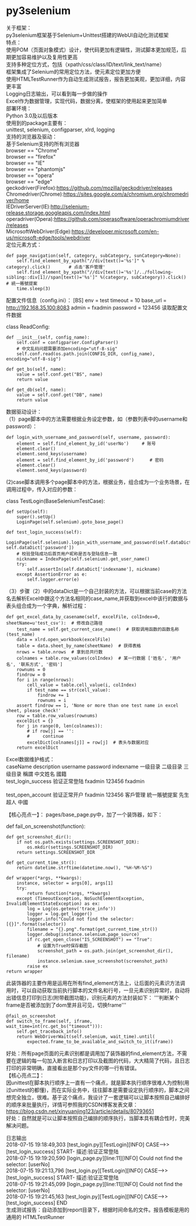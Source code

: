 # py3selenium
关于框架：<br>
py3selenium框架基于Selenium+Unittest搭建的WebUI自动化测试框架<br>
特点：<br>
使用POM（页面对象模式）设计，使代码更加有逻辑性，测试脚本更加规范，后期更加容易维护以及复用性更高<br>
支持多种定位方式，包括（xpath/css/class/ID/text/link_text/name）<br>
框架集成了Selenium的常用定位方法，使元素定位更加方便<br>
使用HTMLTestRunner作为自动生成测试报告，报告更加美观，更加详细，内容更丰富<br>
Logging日志输出，可以看到每一步做的操作<br>
Excel作为数据管理，实现代码，数据分离，使框架的使用起来更加简单<br>
部署环境：<br>
Python 3.0及以后版本<br>
使用到的package主要有：<br>
unittest, selenium, configparser, xlrd, logging<br>
支持的浏览器及驱动：<br>
基于Selenium支持的所有浏览器<br>
browser == "Chrome"<br>
browser == "firefox"<br>
browser == "IE"<br>
browser == "phantomjs"<br>
browser == "opera"<br>
browser == "edge"<br>
geckodriver(Firefox):https://github.com/mozilla/geckodriver/releases<br>
Chromedriver(Chrome):https://sites.google.com/a/chromium.org/chromedriver/home<br>
IEDriverServer(IE):http://selenium-release.storage.googleapis.com/index.html<br>
operadriver(Opera):https://github.com/operasoftware/operachromiumdriver/releases<br>
MicrosoftWebDriver(Edge):https://developer.microsoft.com/en-us/microsoft-edge/tools/webdriver<br>
定位元素方式：

    def page_navigation(self, category, subCategory, sunCategory=None):
        self.find_element_by_xpath("//div[text()='%s']" % category).click()       # 点击'客戶管理'
        self.find_element_by_xpath("//div[text()='%s']/../following-sibling::div[1]//span[text()='%s']" %(category, subCategory)).click()      # 統一賬號提案
        time.sleep(3)
配置文件信息（config.ini）：
[BS]
env = test
timeout = 10
base_url = http://192.168.35.100:8083
admin = fxadmin
password = 123456
读取配置文件数据<br>

class ReadConfig:

    def __init__(self, config_name):
        self.conf = configparser.ConfigParser()
        # 中文乱码问题需要添加encoding="utf-8-sig"
        self.conf.read(os.path.join(CONFIG_DIR, config_name), encoding="utf-8-sig")

    def get_bs(self, name):
        value = self.conf.get("BS", name)
        return value

    def get_db(self, name):
        value = self.conf.get("DB", name)
        return value
数据驱动设计：<br>
（1）page脚本中的方法需要根据业务设定参数，如（参数列表中的username和password）：

    def login_with_username_and_password(self, username, password):
        element = self.find_element_by_id('userNo')     # 账号
        element.clear()
        element.send_keys(username)
        element = self.find_element_by_id('password')      # 密码
        element.clear()
        element.send_keys(password)
(2)case脚本调用多个page脚本中的方法，根据业务，组合成为一个业务场景，在调用过程中，传入对应的参数： 

class TestLogin(BaseSeleniumTestCase):

    def setUp(self):
        super().setUp()
        LoginPage(self.selenium).goto_base_page()

    def test_login_success(self):
        LoginPage(self.selenium).login_with_username_and_password(self.dataDict['username'], self.dataDict['password'])
        # 校验登陆成功后首页用户昵称是否与登陆信息一致
        nickname = IndexPage(self.selenium).get_user_name()
        try:
            self.assertIn(self.dataDict['indexname'], nickname)
        except AssertionError as e:
            self.logger.error(e)
（3）步骤（2）中的dataDict是一个自己封装的方法，可以根据当前case的方法名去解析Excel中跟这个方法名相同的case_name,并获取到excel中该行的数据与表头组合成为一个字典，解析过程：

    def get_excel_data_by_casename(self, excelFile, colIndex=0, sheetName=u'test_csv'):  # 修改自己路径
        test_name = self.get_current_case_name()  # 获取调用函数的函数名称(test_name)
        data = xlrd.open_workbook(excelFile)
        table = data.sheet_by_name(sheetName)  # 获得表格
        nrows = table.nrows  # 拿到总共行数
        colnames = table.row_values(colIndex)  # 某一行数据 ['姓名', '用户名', '联系方式', '密码']
        rownums = 0
        findrow = 0
        for i in range(nrows):
            cell_value = table.cell_value(i, colIndex)
            if test_name == str(cell_value):
                findrow += 1
                rownums = i
        assert findrow == 1, 'None or more than one test name in excel sheet, please check!'
        row = table.row_values(rownums)
        excelDict = {}
        for j in range(0, len(colnames)):
            # if row[j] == '':
            #     continue
            excelDict[colnames[j]] = row[j]  # 表头与数据对应
        return excelDict
Excel数据维护格式：<br>
caseName	          description	 username	password	indexname	 一级目录	  二级目录	三级目录	稱謂	中文姓名	國籍<br>
test_login_success	验证正常登陆	fxadmin	 123456	   fxadmin<br>						
test_open_account	  验证正常开户	fxadmin	 123456		 客戶管理	  統一賬號提案		              先生	 超人	    中國<br>

【核心亮点一】：
pages/base_page.py中，加了一个装饰器，如下：

def fail_on_screenshot(function):

    def get_screenshot_dir():
        if not os.path.exists(settings.SCREENSHOT_DIR):
            os.mkdir(settings.SCREENSHOT_DIR)
        return settings.SCREENSHOT_DIR

    def get_current_time_str():
        return datetime.strftime(datetime.now(), "%H-%M-%S")

    def wrapper(*args, **kwargs):
        instance, selector = args[0], args[1]
        try:
            return function(*args, **kwargs)
        except (TimeoutException, NoSuchElementException, InvalidElementStateException) as ex:
            log = Log(os.getenv('trace_info'))
            logger = log.get_logger()
            logger.info("Could not find the selector: [{}]".format(selector))
            filename = "{}.png".format(get_current_time_str())
            logger.debug(instance.selenium.page_source)
            if rc.get_open_close("IS_SCREENSHOT") == "True":
                # 设置为True时保存截图
                screenshot_path = os.path.join(get_screenshot_dir(), filename)
                instance.selenium.save_screenshot(screenshot_path)
            raise ex
    return wrapper
此装饰器的主要作用是运用在所有find_element方法上，让后面的元素识方法调用时，可以自动获取当前执行脚本的文件名和行号，一旦元素识别异常时，自动将出错信息打印到日志(附带截图功能)，识别元素的方法封装如下：
'''判断某个frame是否被添加到了dom里并且可见，切换frame'''

    @fail_on_screenshot
    def switch_to_frame(self, iframe, wait_time=int(rc.get_bs("timeout"))):
        self.get_traceback_info()
        return WebDriverWait(self.selenium, wait_time).until(
            expected.frame_to_be_available_and_switch_to_it(iframe))
好处：所有page页面的元素识别都是调用加了装饰器的find_element方法，不需要在逻辑的每一句加入断言和日志打印以及截图的代码，大大精简了代码，且日志打印的非常明确，直接看出是那个py文件的哪一行有错误。<br>
【核心亮点二】：<br>
因unittest在脚本执行顺序上一直有一个痛点，就是脚本执行顺序很难人为控制(用过unittest的都懂)，而在实际业务中，往往脚本是需要设定执行顺序的，脚本之间想完全独立，很难。基于这个痛点，我设计了一套逻辑可以让脚本按照自己编排好的顺序来批量执行，详情可参照我的CSDN博客发表文章：<br>
https://blog.csdn.net/xinyuanjing123/article/details/80793651<br>
好处：自然就是可以让脚本按照自己编排的顺序执行，当脚本具有耦合性时，完美解决问题。

日志输出<br>
2018-07-15 19:18:49,303 [test_login.py][TestLogin][INFO] CASE-->>[test_login_success] START- 描述:验证正常登陆<br>
2018-07-15 19:19:20,590 [login_page.py][line:11][INFO] Could not find the selector: [userNo]<br>
2018-07-15 19:21:13,796 [test_login.py][TestLogin][INFO] CASE-->>[test_login_success] START- 描述:验证正常登陆<br>
2018-07-15 19:21:45,099 [login_page.py][line:11][INFO] Could not find the selector: [userNo]<br>
2018-07-15 19:21:45,163 [test_login.py][TestLogin][INFO] CASE-->>[test_login_success] END<br>
生成测试报告：自动添加到report目录下，根据时间命名的文件。报告模板是用的通用的 HTMLTestRunner 
